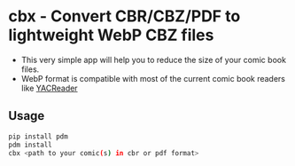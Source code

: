 # cbx - Convert CBR/CBZ/PDF to lightweight WebP CBZ files

- This very simple app will help you to reduce the size of your comic book files.
- WebP format is compatible with most of the current comic book readers like [YACReader]()

## Usage

```bash
pip install pdm
pdm install
cbx <path to your comic(s) in cbr or pdf format>
```
